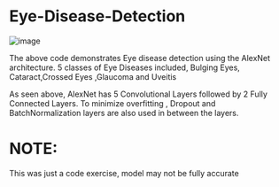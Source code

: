 # Eye-Disease-Detection

![image](https://github.com/user-attachments/assets/801cdc51-aba8-40df-80b3-51e2a572e5d7)



The above code demonstrates Eye disease detection using the AlexNet architecture. 5 classes of Eye Diseases included, Bulging Eyes, Cataract,Crossed Eyes ,Glaucoma and Uveitis

As seen above, AlexNet has 5 Convolutional Layers followed by 2 Fully Connected Layers. To minimize overfitting , Dropout and BatchNormalization layers are also used in between the layers. 
<br>
# NOTE: 
This was just a code exercise, model may not be fully accurate
